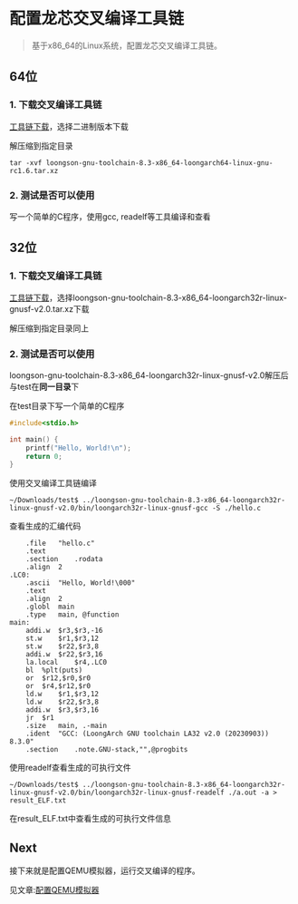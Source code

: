 # 配置龙芯交叉编译工具链

> 基于x86_64的Linux系统，配置龙芯交叉编译工具链。

## 64位
### 1. 下载交叉编译工具链

[工具链下载](https://www.loongnix.cn/zh/toolchain/GNU/)，选择二进制版本下载

解压缩到指定目录

```shell
tar -xvf loongson-gnu-toolchain-8.3-x86_64-loongarch64-linux-gnu-rc1.6.tar.xz
```

### 2. 测试是否可以使用

写一个简单的C程序，使用gcc, readelf等工具编译和查看

## 32位
### 1. 下载交叉编译工具链

[工具链下载](https://gitee.com/loongson-edu/la32r-toolchains/releases/tag/v0.0.3)，选择loongson-gnu-toolchain-8.3-x86_64-loongarch32r-linux-gnusf-v2.0.tar.xz下载

解压缩到指定目录同上

### 2. 测试是否可以使用

loongson-gnu-toolchain-8.3-x86_64-loongarch32r-linux-gnusf-v2.0解压后与test在**同一目录**下

在test目录下写一个简单的C程序

```c
#include<stdio.h>

int main() {
    printf("Hello, World!\n");
    return 0;
}
```

使用交叉编译工具链编译

```shell
~/Downloads/test$ ../loongson-gnu-toolchain-8.3-x86_64-loongarch32r-linux-gnusf-v2.0/bin/loongarch32r-linux-gnusf-gcc -S ./hello.c
```

查看生成的汇编代码

```
	.file	"hello.c"
	.text
	.section	.rodata
	.align	2
.LC0:
	.ascii	"Hello, World!\000"
	.text
	.align	2
	.globl	main
	.type	main, @function
main:
	addi.w	$r3,$r3,-16
	st.w	$r1,$r3,12
	st.w	$r22,$r3,8
	addi.w	$r22,$r3,16
	la.local	$r4,.LC0
	bl	%plt(puts)
	or	$r12,$r0,$r0
	or	$r4,$r12,$r0
	ld.w	$r1,$r3,12
	ld.w	$r22,$r3,8
	addi.w	$r3,$r3,16
	jr	$r1
	.size	main, .-main
	.ident	"GCC: (LoongArch GNU toolchain LA32 v2.0 (20230903)) 8.3.0"
	.section	.note.GNU-stack,"",@progbits
```

使用readelf查看生成的可执行文件

```shell
~/Downloads/test$ ../loongson-gnu-toolchain-8.3-x86_64-loongarch32r-linux-gnusf-v2.0/bin/loongarch32r-linux-gnusf-readelf ./a.out -a > result_ELF.txt
```

在result_ELF.txt中查看生成的可执行文件信息


## Next

接下来就是配置QEMU模拟器，运行交叉编译的程序。

见文章:[配置QEMU模拟器](./qemu.md)